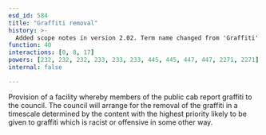 ```yaml
---
esd_id: 584
title: "Graffiti removal"
history: >-
  Added scope notes in version 2.02. Term name changed from 'Graffiti' to 'Vandalism - graffiti - reporting and removal' in version 3.00. Name changed to 'Graffiti removal' in version 4.00.
function: 40
interactions: [0, 8, 17]
powers: [232, 232, 232, 233, 233, 233, 445, 445, 447, 447, 2271, 2271]
internal: false

---
```


Provision of a facility whereby members of the public cab report graffiti to the council.  The council will arrange for the removal of the graffiti in a timescale determined by the content with the highest priority likely to be given to graffiti which is racist or offensive in some other way.

